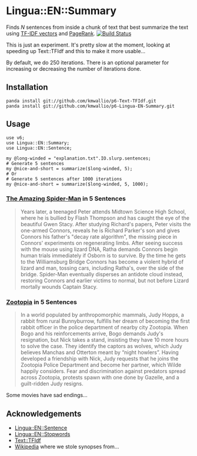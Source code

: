 # Lingua::EN::Summary

Finds *N* sentences from inside a chunk of text that best summarize the text using [TF-IDF vectors](https://en.wikipedia.org/wiki/Tf%E2%80%93idf) and [PageRank](https://en.wikipedia.org/wiki/PageRank). [![Build Status](https://travis-ci.org/kmwallio/p6-Lingua-EN-Summary.svg?branch=master)](https://travis-ci.org/kmwallio/p6-Lingua-EN-Summary)

This is just an experiment.  It's pretty slow at the moment, looking at speeding up Text::TFIdf and this to make it more usable...

By default, we do 250 iterations.  There is an optional parameter for increasing or decreasing the number of iterations done.

## Installation

```
panda install git://github.com/kmwallio/p6-Text-TFIdf.git
panda install git://github.com/kmwallio/p6-Lingua-EN-Summary.git
```

## Usage

``` perl6
use v6;
use Lingua::EN::Summary;
use Lingua::EN::Sentence;

my @long-winded = "explanation.txt".IO.slurp.sentences;
# Generate 5 sentences
my @nice-and-short = summarize($long-winded, 5);
# Or
# Generate 5 sentences after 1000 iterations
my @nice-and-short = summarize($long-winded, 5, 1000);
```

### [The Amazing Spider-Man](https://en.wikipedia.org/wiki/The_Amazing_Spider-Man_(2012_film)) in 5 Sentences

> Years later, a teenaged Peter attends Midtown Science High School, where he is bullied by Flash Thompson and has caught the eye of the beautiful Gwen Stacy.  After studying Richard's papers, Peter visits the one-armed Connors, reveals he is Richard Parker's son and gives Connors his father's "decay rate algorithm", the missing piece in Connors' experiments on regenerating limbs.  After seeing success with the mouse using lizard DNA, Ratha demands Connors begin human trials immediately if Osborn is to survive.  By the time he gets to the Williamsburg Bridge Connors has become a violent hybrid of lizard and man, tossing cars, including Ratha's, over the side of the bridge.  Spider-Man eventually disperses an antidote cloud instead, restoring Connors and earlier victims to normal, but not before Lizard mortally wounds Captain Stacy.

### [Zootopia](https://en.wikipedia.org/wiki/Zootopia) in 5 Sentences

> In a world populated by anthropomorphic mammals, Judy Hopps, a rabbit from rural Bunnyburrow, fulfills her dream of becoming the first rabbit officer in the police department of nearby city Zootopia.  When Bogo and his reinforcements arrive, Bogo demands Judy's resignation, but Nick takes a stand, insisting they have 10 more hours to solve the case.  They identify the captors as wolves, which Judy believes Manchas and Otterton meant by “night howlers”.  Having developed a friendship with Nick, Judy requests that he joins the Zootopia Police Department and become her partner, which Wilde happily considers.  Fear and discrimination against predators spread across Zootopia, protests spawn with one done by Gazelle, and a guilt-ridden Judy resigns.

Some movies have sad endings...

## Acknowledgements

 * [Lingua::EN::Sentence](https://github.com/dginev/perl6-Lingua-EN-Sentence)
 * [Lingua::EN::Stopwords](https://github.com/kmwallio/p6-Lingua-EN-Stopwords)
 * [Text::TFIdf](https://github.com/kmwallio/p6-Text-TFIdf)
 * [Wikipedia](http://en.wikipedia.org) where we stole synopses from...
